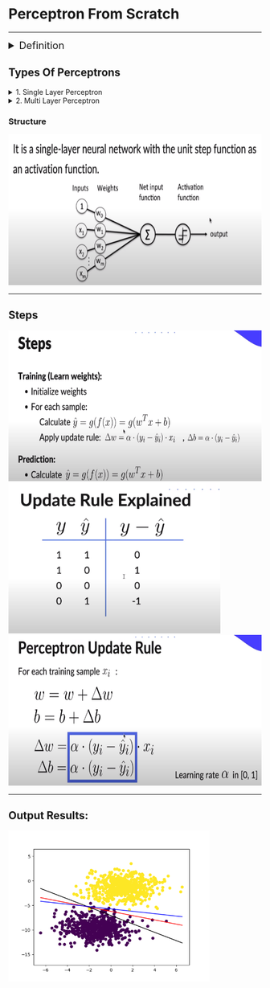 # **Perceptron From Scratch**

---

<details>
<summary style="font-size:20px;">Definition</summary>

```js
The Perceptron is an algorithm for Supervised Learning of Binary Classifiers.
Its can be seen as a single unit of Artificial Neural Network.
Its also known as Prototype of Neural Nets.
```

</details>

## **Types Of Perceptrons**
<details>
<summary>1. Single Layer Perceptron</summary>

```js
Can Learn only Linearly Seperable Patterns
```

</details>
<details>
<summary>2. Multi Layer Perceptron</summary>

```js
Can Learn More Complex Patterns
```

</details>

### Structure
<img src="./Media/img1.png" style="height:300px"/>

---

## **Steps**
<img src="./Media/img4.png" style="height:300px"/>
<img src="./Media/img2.png" style="height:300px"/>
<img src="./Media/img3.png" style="height:300px"/>

--- 

## Output Results:

<img src="./Media/img5.png" style="height:300px"/>
